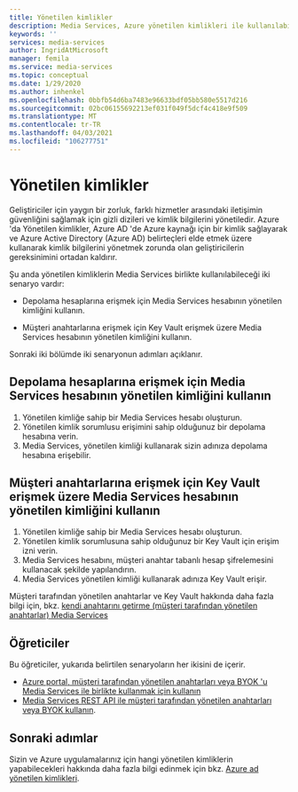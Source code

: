 ```yaml
---
title: Yönetilen kimlikler
description: Media Services, Azure yönetilen kimlikleri ile kullanılabilir.
keywords: ''
services: media-services
author: IngridAtMicrosoft
manager: femila
ms.service: media-services
ms.topic: conceptual
ms.date: 1/29/2020
ms.author: inhenkel
ms.openlocfilehash: 0bbfb54d6ba7483e96633bdf05bb580e5517d216
ms.sourcegitcommit: 02bc06155692213ef031f049f5dcf4c418e9f509
ms.translationtype: MT
ms.contentlocale: tr-TR
ms.lasthandoff: 04/03/2021
ms.locfileid: "106277751"
---
```

# <a name="managed-identities"></a>Yönetilen kimlikler

Geliştiriciler için yaygın bir zorluk, farklı hizmetler arasındaki iletişimin güvenliğini sağlamak için gizli dizileri ve kimlik bilgilerini yönetiledir. Azure 'da Yönetilen kimlikler, Azure AD 'de Azure kaynağı için bir kimlik sağlayarak ve Azure Active Directory (Azure AD) belirteçleri elde etmek üzere kullanarak kimlik bilgilerini yönetmek zorunda olan geliştiricilerin gereksinimini ortadan kaldırır.

Şu anda yönetilen kimliklerin Media Services birlikte kullanılabileceği iki senaryo vardır:

- Depolama hesaplarına erişmek için Media Services hesabının yönetilen kimliğini kullanın.

- Müşteri anahtarlarına erişmek için Key Vault erişmek üzere Media Services hesabının yönetilen kimliğini kullanın.

Sonraki iki bölümde iki senaryonun adımları açıklanır.

## <a name="use-the-managed-identity-of-the-media-services-account-to-access-storage-accounts"></a>Depolama hesaplarına erişmek için Media Services hesabının yönetilen kimliğini kullanın

1. Yönetilen kimliğe sahip bir Media Services hesabı oluşturun.
1. Yönetilen kimlik sorumlusu erişimini sahip olduğunuz bir depolama hesabına verin.
1. Media Services, yönetilen kimliği kullanarak sizin adınıza depolama hesabına erişebilir.

## <a name="use-the-managed-identity-of-the-media-services-account-to-access-key-vault-to-access-customer-keys"></a>Müşteri anahtarlarına erişmek için Key Vault erişmek üzere Media Services hesabının yönetilen kimliğini kullanın

1. Yönetilen kimliğe sahip bir Media Services hesabı oluşturun.
1. Yönetilen kimlik sorumlusuna sahip olduğunuz bir Key Vault için erişim izni verin.
1. Media Services hesabını, müşteri anahtar tabanlı hesap şifrelemesini kullanacak şekilde yapılandırın.
1. Media Services yönetilen kimliği kullanarak adınıza Key Vault erişir.

Müşteri tarafından yönetilen anahtarlar ve Key Vault hakkında daha fazla bilgi için, bkz. [kendi anahtarını getirme (müşteri tarafından yönetilen anahtarlar) Media Services](concept-use-customer-managed-keys-byok.md)

## <a name="tutorials"></a>Öğreticiler

Bu öğreticiler, yukarıda belirtilen senaryoların her ikisini de içerir.

- [Azure portal, müşteri tarafından yönetilen anahtarları veya BYOK 'u Media Services ile birlikte kullanmak için kullanın](security-customer-managed-keys-portal-tutorial.md)
- [Media Services REST API ile müşteri tarafından yönetilen anahtarları veya BYOK kullanın](security-customer-managed-keys-rest-postman-tutorial.md).

## <a name="next-steps"></a>Sonraki adımlar

Sizin ve Azure uygulamalarınız için hangi yönetilen kimliklerin yapabilecekleri hakkında daha fazla bilgi edinmek için bkz. [Azure ad yönetilen kimlikleri](../../active-directory/managed-identities-azure-resources/overview.md).
